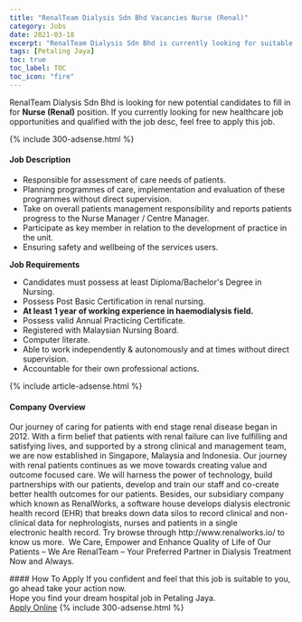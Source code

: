 ```yaml
---
title: "RenalTeam Dialysis Sdn Bhd Vacancies Nurse (Renal)" 
category: Jobs 
date: 2021-03-18 
excerpt: "RenalTeam Dialysis Sdn Bhd is currently looking for suitable person to fill in the Nurse (Renal) which positioned at Petaling Jaya" 
tags: [Petaling Jaya] 
toc: true 
toc_label: TOC 
toc_icon: "fire" 
--- 
```


<p>RenalTeam Dialysis Sdn Bhd is looking for new potential candidates to fill in for <b>Nurse (Renal)</b> position. If you currently looking for new healthcare job opportunities and qualified with the job desc, feel free to apply this job.
</p>{% include 300-adsense.html %} 
<div><div><h4>Job Description</h4></div><div><div><span><div><ul><li>Responsible for assessment of care needs of patients.</li><li>Planning programmes of care, implementation and evaluation of these programmes without direct supervision.</li><li>Take on overall patients management responsibility and reports patients progress to the Nurse Manager / Centre Manager.</li><li>Participate as key member in relation to the development of practice in the unit.</li><li>Ensuring safety and wellbeing of the services users.</li></ul><p><strong>Job Requirements</strong></p><ul><li>Candidates must possess at least Diploma/Bachelor's Degree in Nursing.</li><li>Possess Post Basic Certification in renal nursing.</li><li><strong>At least 1 year of working experience in haemodialysis field.</strong></li><li>Possess valid Annual Practicing Certificate.</li><li>Registered with Malaysian Nursing Board.</li><li>Computer literate.</li><li>Able to work independently &amp; autonomously and at times without direct supervision.</li><li>Accountable for their own professional actions.</li></ul></div></span></div></div></div> 
{% include article-adsense.html %} 
<div><div><h4>Company Overview</h4></div><div><div><span><div><p>Our journey of caring for patients with end stage renal disease began in 2012. With a firm belief that patients with renal failure can live fulfilling and satisfying lives, and supported by a strong clinical and management team, we are now established in Singapore, Malaysia and Indonesia. Our journey with renal patients continues as we move towards creating value and outcome focused care. We will harness the power of technology, build partnerships with our patients, develop and train our staff and co-create better health outcomes for our patients.&#160;Besides, our subsidiary company which known as RenalWorks, a software house develops dialysis electronic health record (EHR) that breaks&#160;down data silos to record clinical and non-clinical data&#160;for nephrologists, nurses and patients in a single electronic&#160;health record. Try browse through http://www.renalworks.io/ to know us more.&#160;&#160;We Care, Empower and Enhance Quality of Life of Our Patients &#8211; We Are RenalTeam &#8211; Your Preferred Partner in Dialysis Treatment Now and Always.</p></div></span></div></div></div> 
#### How To Apply 
If you confident and feel that this job is suitable to you, go ahead take your action now. <br/> 
Hope you find your dream hospital job in Petaling Jaya. <br/> 
<a href="https://www.jobstreet.com.my/en/job/nurse-renal-4500143?jobId=jobstreet-my-job-4500143" class="btn btn--warning" target="_blank" rel="nofollow noopenner">Apply Online</a> 
{% include 300-adsense.html %} 